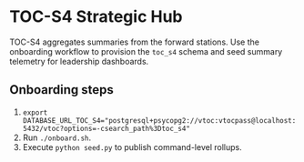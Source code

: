 # TOC-S4 Strategic Hub

TOC-S4 aggregates summaries from the forward stations. Use the onboarding workflow to provision the `toc_s4` schema and seed summary telemetry for leadership dashboards.

## Onboarding steps

1. `export DATABASE_URL_TOC_S4="postgresql+psycopg2://vtoc:vtocpass@localhost:5432/vtoc?options=-csearch_path%3Dtoc_s4"`
2. Run `./onboard.sh`.
3. Execute `python seed.py` to publish command-level rollups.
